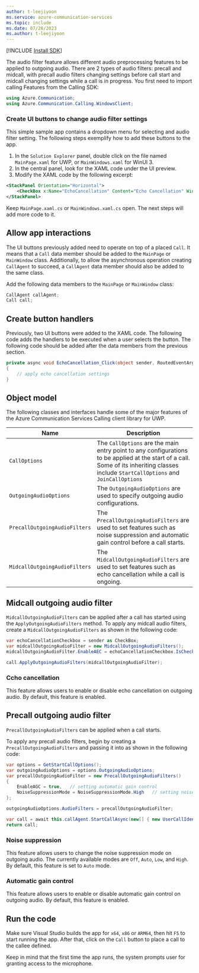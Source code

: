 ```yaml
---
author: t-leejiyoon
ms.service: azure-communication-services
ms.topic: include
ms.date: 07/28/2023
ms.author: t-leejiyoon
---
```

[!INCLUDE [Install SDK](../install-sdk/install-sdk-windows.md)]

The audio filter feature allows different audio preprocessing features to be applied to outgoing audio. There are 2 types of audio filters: precall and midcall, with precall audio filters changing settings before call start and midcall changing settings while a call is in progress. You first need to import calling Features from the Calling SDK:

```csharp
using Azure.Communication;
using Azure.Communication.Calling.WindowsClient;
```

### Create UI buttons to change audio filter settings

This simple sample app contains a dropdown menu for selecting and audio filter setting.
The following steps exemplify how to add these buttons to the app.

1. In the `Solution Explorer` panel, double click on the file named `MainPage.xaml` for UWP, or `MainWindows.xaml` for WinUI 3.
2. In the central panel, look for the XAML code under the UI preview.
3. Modify the XAML code by the following excerpt:
```xml
<StackPanel Orientation="Horizontal">
    <CheckBox x:Name="EchoCancellation" Content="Echo Cancellation" Width="142" Margin="10,0,0,0" Click="EchoCancellation_Click"/>
</StackPanel>
```
Keep `MainPage.xaml.cs` or `MainWindows.xaml.cs` open. The next steps will add more code to it.

## Allow app interactions

The UI buttons previously added need to operate on top of a placed `Call`. It means that a `Call` data member should be added to the `MainPage` or `MainWindow` class.
Additionally, to allow the asynchronous operation creating `CallAgent` to succeed, a `CallAgent` data member should also be added to the same class.

Add the following data members to the `MainPage` or `MainWindow` class:
```csharp
CallAgent callAgent;
Call call;
```

## Create button handlers

Previously, two UI buttons were added to the XAML code. The following code adds the handlers to be executed when a user selects the button.
The following code should be added after the data members from the previous section.

```csharp
private async void EchoCancellation_Click(object sender, RoutedEventArgs e)
{
    // apply echo cancellation settings
}
```

## Object model

The following classes and interfaces handle some of the major features of the Azure Communication Services Calling client library for UWP.

| Name                                  | Description                                                  |
| ------------------------------------- | ------------------------------------------------------------ |
| `CallOptions` | The `CallOptions` are the main entry point to any configurations to be applied at the start of a call. Some of its inheriting classes include `StartCallOptions` and `JoinCallOptions` |
| `OutgoingAudioOptions` | The `OutgoingAudioOptions` are used to specify outgoing audio configurations. |
| `PrecallOutgoingAudioFilters` | The `PrecallOutgoingAudioFilters` are used to set features such as noise suppression and automatic gain control before a call starts. |
| `MidcallOutgoingAudioFilters` | The `MidcallOutgoingAudioFilters` are used to set features such as echo cancellation while a call is ongoing.|


## Midcall outgoing audio filter 
`MidcallOutgoingAudioFilters` can be applied after a call has started using the `ApplyOutgoingAudioFilters` method. To apply any midcall audio filters, create a `MidcallOutgoingAudioFilters` as shown in the following code:

```csharp
var echoCancellationCheckbox = sender as CheckBox;
var midcallOutgoingAudioFilter = new MidcallOutgoingAudioFilters();
midcallOutgoingAudioFilter.EnableAEC = echoCancellationCheckbox.IsChecked.Value;

call.ApplyOutgoingAudioFilters(midcallOutgoingAudioFilter);
```

### Ccho cancellation
This feature allows users to enable or disable echo cancellation on outgoing audio. By default, this feature is enabled.

## Precall outgoing audio filter 
`PrecallOutgoingAudioFilters` can be applied when a call starts. 

To apply any precall audio filters, begin by creating a `PrecallOutgoingAudioFilters` and passing it into as shown in the following code:
```csharp
var options = GetStartCallOptions();
var outgoingAudioOptions = options.OutgoingAudioOptions;
var precallOutgoingAudioFilter = new PrecallOutgoingAudioFilters()
{
    EnableAGC = true,   // setting automatic gain control
    NoiseSuppressionMode = NoiseSuppressionMode.High   // setting noise suppression
};

outgoingAudioOptions.AudioFilters = precallOutgoingAudioFilter;

var call = await this.callAgent.StartCallAsync(new[] { new UserCallIdentifier(acsCallee) }, options);
return call;
```
### Noise suppression
This feature allows users to change the noise suppression mode on outgoing audio. The currently available modes are `Off`, `Auto`, `Low`, and `High`. By default, this feature is set to `Auto` mode. 

### Automatic gain control
This feature allows users to enable or disable automatic gain control on outgoing audio. By default, this feature is enabled.

## Run the code

Make sure Visual Studio builds the app for `x64`, `x86` or `ARM64`, then hit `F5` to start running the app. After that, click on the `Call` button to place a call to the callee defined.

Keep in mind that the first time the app runs, the system prompts user for granting access to the microphone.
